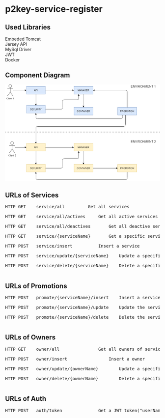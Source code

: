 # p2key-service-register

Used Libraries
--------------
Embeded Tomcat<br>
Jersey API<br>
MySql Driver<br>
JWT<br>
Docker<br>

Component Diagram
-----------------

![alt text](https://github.com/p2key/p2key-service-register/blob/main/resources/img/service_register.png)

URLs of Services
----------------
<pre>
HTTP GET	service/all			Get all services<br>
HTTP GET	service/all/actives		Get all active services		<br>
HTTP GET	service/all/deactives		Get all deactive services	<br>
HTTP GET	service/{serviceName}		Get a specific service		<br>
HTTP POST	service/insert			Insert a service		Required JWT token<br>
HTTP POST	service/update/{serviceName}	Update a specific service	Required JWT token<br>
HTTP POST	service/delete/{serviceName}	Delete a specific service	Required JWT token<br>
</pre>


URLs of Promotions
----------------
<pre>
HTTP POST	promote/{serviceName}/insert	Insert a service to other environment		Required JWT token<br>
HTTP POST	promote/{serviceName}/update	Update the service on other environment		Required JWT token<br>
HTTP POST	promote/{serviceName}/delete	Delete the service on other environment		Required JWT token<br>
</pre>


URLs of Owners
--------------
<pre>
HTTP GET	owner/all				Get all owners of services<br>
HTTP POST	owner/insert				Insert a owner<br>
HTTP POST	owner/update/{ownerName}		Update a specific owner<br>
HTTP POST	owner/delete/{ownerName}		Delete a specific owner<br>
</pre>

URLs of Auth
--------------
<pre>
HTTP POST	auth/token				Get a JWT token("userName:admin, password:pass" using basic auth)<br>
</pre>